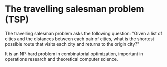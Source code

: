 # The travelling salesman problem (TSP)
The travelling salesman problem asks the following question: "Given a list of cities and the distances between each pair of cities, what is the shortest possible route that visits each city and returns to the origin city?" 

It is an NP-hard problem in combinatorial optimization, important in operations research and theoretical computer science.
